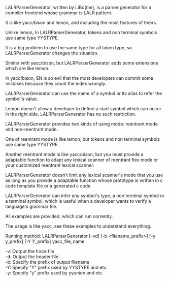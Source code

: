 LALRParserGenerator, written by LiBo(me), is a parser generator for a compiler frontend whose grammar is LALR pattern.

It is like yacc/bison and lemon, and including the most features of theirs.

Unlike lemon, In LALRParserGenerator, tokens and non terminal symbols use same type YYSTYPE.

It is a big problem to use the same type for all token type, so LALRParserGenerator changes the situation.

Similar with yacc/bison, but LALRParserGenerator adds some extensions which are like lemon.

In yacc/bison, $N is so evil that the most developers can commit some mistakes because they count 
the index wrongly.

LALRParserGenerator can use the name of a symbol or its alias to refer the symbol's value.

Lemon doesn't allow a developer to define a start symbol which can occur in the right side.
LALRParserGenerator has no such restriction.

LALRParserGenerator provides two kinds of using mode: reentrant mode and non-reentrant mode.

One of reentrant mode is like lemon, but tokens and non terminal symbols use same type YYSTYPE.

Another reentrant mode is like yacc/bison, but you must provide a adaptable function to adapt any lexical scanner of reentrant flex mode or your customized reentrant lexical scanner.

LALRParserGenerator doesn't limit any lexical scanner's mode that you use as long as 
you provide a adaptable function whose prototype is written in c code template file or a generated c code.

LALRParserGenerator can infer any symbol's type, a non terminal symbol or a terminal symbol,
which is useful when a developer wants to verify a language's grammar file.

All examples are provided, which can run corrently.

The usage is like yacc, see these examples to understand everything.

Running method:
LALRParserGenerator [-vd] [-b <filename_prefix>] [-y y_prefix] [-Y Y_prefix] yacc_file_name

-v: Output the trace file<br>
-d: Output the header file<br>
-b: Specify the prefix of output filename<br>
-Y: Specify "Y" prefix used by YYSTYPE and etc.<br>
-y: Specify "y" prefix used by yyunion and etc.<br>
